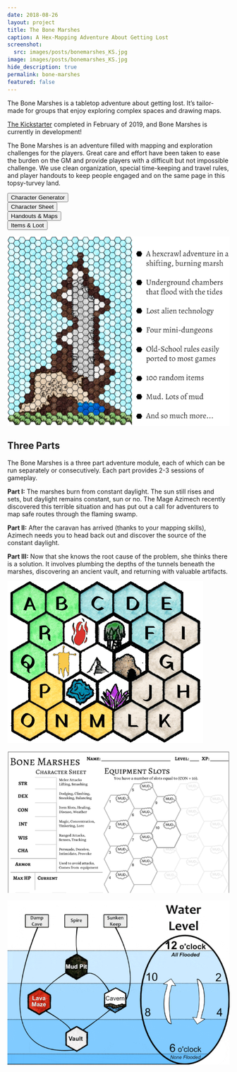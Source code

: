 ```yaml
---
date: 2018-08-26
layout: project
title: The Bone Marshes
caption: A Hex-Mapping Adventure About Getting Lost
screenshot:
  src: images/posts/bonemarshes_KS.jpg
image: images/posts/bonemarshes_KS.jpg
hide_description: true
permalink: bone-marshes
featured: false
---
```


The Bone Marshes is a tabletop adventure about getting lost. It’s tailor-made for groups that enjoy exploring complex spaces and drawing maps. 

[The Kickstarter](https://www.kickstarter.com/projects/464972563/the-bone-marshes-a-hex-mapping-adventure-about-get/description) completed in February of 2019, and Bone Marshes is currently in development!

The Bone Marshes is an adventure filled with mapping and exploration challenges for the players. Great care and effort have been taken to ease the burden on the GM and provide players with a difficult but not impossible challenge. We use clean organization, special time-keeping and travel rules, and player handouts to keep people engaged and on the same page in this topsy-turvey land.

<div class="row">
  <div class="col-md-6 col-6 tightSpacing buttonWrapper"><button class="btn btn-primary btn-lg" onclick="location.href='/bmchargen'" type="button">Character Generator</button></div>
  <div class="col-md-6 col-6 tightSpacing buttonWrapper"><button class="btn btn-primary btn-lg" onclick="location.href='/files/BoneMarshes_characterSheet.pdf'" type="button">Character Sheet</button></div>
  <div class="col-md-6 col-6 tightSpacing buttonWrapper"><button class="btn btn-primary btn-lg" onclick="location.href='/files/BoneMarshes_handouts.pdf'" type="button">Handouts & Maps</button></div>
  <div class="col-md-6 col-6 tightSpacing buttonWrapper"><button class="btn btn-primary btn-lg" onclick="location.href='/files/BoneMarshes_LostThings.pdf'" type="button">Items & Loot</button></div>
</div>

![spirequotes.png](/images/posts/SpireQuote.png)

## Three Parts

The Bone Marshes is a three part adventure module, each of which can be run separately or consecutively. Each part provides 2-3 sessions of gameplay.

**Part I:** The marshes burn from constant daylight. The sun still rises and sets, but daylight remains constant, sun or no. The Mage Azimech recently discovered this terrible situation and has put out a call for adventurers to map safe routes through the flaming swamp. 

**Part II:** After the caravan has arrived (thanks to your mapping skills), Azimech needs you to head back out and discover the source of the constant daylight.

**Part III:** Now that she knows the root cause of the problem, she thinks there is a solution. It involves plumbing the depths of the tunnels beneath the marshes, discovering an ancient vault, and returning with valuable artifacts.

![marshes-above.gif](/images/posts/marshes-above.gif)

![marshes-sheet.png](/images/posts/marshes-sheet.png)

![marshes-flooding.gif](/images/posts/marshes-flooding.gif)
